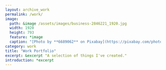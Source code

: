 ```yaml
---
layout: archive_work
permalink: /work/
image: 
  path: &image /assets/images/business-2846221_1920.jpg
  width: 1920
  height: 793
  feature: *image
  caption: "[Photo by **6689062** on Pixabay](https://pixabay.com/photo-2846221/)"
category: work
title: "Work Portfolio"
excerpt: &excerpt "A selection of things I've created."
introduction: *excerpt
---
```

